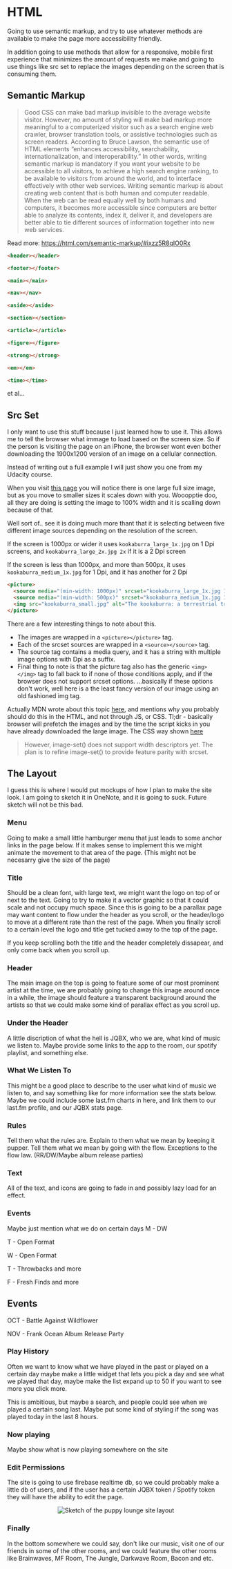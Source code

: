 # HTML
Going to use semantic markup, and try to use whatever methods are available to make the page more accessibility friendly. 

In addition going to use methods that allow for a responsive, mobile first experience that minimizes the amount of requests we make and going to use things like src set to replace the images depending on the screen that is consuming them. 

## Semantic Markup
>Good CSS can make bad markup invisible to the average website visitor. However, no amount of styling will make bad markup more meaningful to a computerized visitor such as a search engine web crawler, browser translation tools, or assistive technologies such as screen readers. According to Bruce Lawson, the semantic use of HTML elements “enhances accessibility, searchability, internationalization, and interoperability.” In other words, writing semantic markup is mandatory if you want your website to be accessible to all visitors, to achieve a high search engine ranking, to be available to visitors from around the world, and to interface effectively with other web services. Writing semantic markup is about creating web content that is both human and computer readable. When the web can be read equally well by both humans and computers, it becomes more accessible since computers are better able to analyze its contents, index it, deliver it, and developers are better able to tie different sources of information together into new web services.

Read more: https://html.com/semantic-markup/#ixzz5R8qIO0Rx



```html 
<header></header>
```
```html 
<footer></footer>
```
```html 
<main></main>
```
```html 
<nav></nav>
```
```html 
<aside></aside>
```
```html 
<section></section>
```
```html 
<article></article>
```
```html 
<figure></figure>
```
```html 
<strong></strong>
```
```html 
<em></em>
```
```html 
<time></time>
```
et al...

## Src Set
I only want to use this stuff because I just learned how to use it. This allows me to tell the browser what immage to load based on the screen size. So if the person is visiting the page on an iPhone, the browser wont even bother downloading the 1900x1200 version of an image on a cellular connection.

Instead of writing out a full example I will just show you one from my Udacity course.

When you visit [this page](https://udacity.github.io/responsive-images/examples/3-08/pictureFullMonty/) you will notice there is one large full size image, but as you move to smaller sizes it scales down with you. Wooopptie doo, all they are doing is setting the image to 100% width and it is scalling down because of that. 

Well sort of.. see it is doing much more thant that it is selecting between five different image sources depending on the resolution of the screen. 

If the screen is 1000px or wider it uses `kookaburra_large_1x.jpg` on 1 Dpi screens, and `kookaburra_large_2x.jpg 2x` if it is a 2 Dpi screen

If the screen is less than 1000px, and more than 500px, it uses `kookaburra_medium_1x.jpg` for 1 Dpi, and it has another for 2 Dpi

```html
<picture>
  <source media="(min-width: 1000px)" srcset="kookaburra_large_1x.jpg 1x, kookaburra_large_2x.jpg 2x">
  <source media="(min-width: 500px)" srcset="kookaburra_medium_1x.jpg 1x, kookaburra_medium_2x.jpg 2x">
  <img src="kookaburra_small.jpg" alt="The kookaburra: a terrestrial tree kingfisher native to Australia and New Guinea">
</picture>
```

There are a few interesting things to note about this. 

- The images are wrapped in a ```<picture></picture>``` tag. 
- Each of the srcset sources are wrapped in a ```<source></source>``` tag.
- The source tag contains a media query, and it has a string with multiple image options with Dpi as a suffix. 
- Final thing to note is that the picture tag also has the generic ```<img></img>``` tag to fall back to if none of those conditions apply, and if the browser does not support srcset options. ...basically if these options don't work, well here is a the least fancy version of our image using an old fashioned img tag.

Actually MDN wrote about this topic [here](https://developer.mozilla.org/en-US/docs/Learn/HTML/Multimedia_and_embedding/Responsive_images), and mentions why you probably should do this in the HTML, and not through JS, or CSS. Tl;dr - basically browser will prefetch the images and by the time the script kicks in you have already downloaded the large image. The CSS way shown [here](https://cloudfour.com/thinks/responsive-images-101-part-8-css-images/) 

>However, image-set() does not support width descriptors yet. The plan is to refine image-set() to provide feature parity with srcset.

## The Layout 
I guess this is where I would put mockups of how I plan to make the site look. I am going to sketch it in OneNote, and it is going to suck. Future sketch will not be this bad.

### Menu
Going to make a small little hamburger menu that just leads to some anchor links in the page below. If it makes sense to implement this we might animate the movement to that area of the page. (This might not be necesarry give the size of the page)

### Title 
Should be a clean font, with large text, we might want the logo on top of or next to the text. Going to try to make it a vector graphic so that it could scale and not occupy much space. Since this is going to be a parallax page may want content to flow under the header as you scroll, or the header/logo to move at a different rate than the rest of the page. When you finally scroll to a certain level the logo and title get tucked away to the top of the page. 

If you keep scrolling both the title and the header completely dissapear, and only come back when you scroll up. 

### Header
The main image on the top is going to feature some of our most prominent artist at the time, we are probably going to change this image around once in a while, the image should feature a transparent background around the artists so that we could make some kind of parallax effect as you scroll up.

### Under the Header
A little discription of what the hell is JQBX, who we are, what kind of music we listen to. Maybe provide some links to the app to the room, our spotify playlist, and something else.

### What We Listen To
This might be a good place to describe to the user what kind of music we listen to, and say something like for more information see the stats below. Maybe we could include some last.fm charts in here, and link them to our last.fm profile, and our JQBX stats page.

### Rules
Tell them what the rules are. 
Explain to them what we mean by keeping it pupper.
Tell them what we mean by going with the flow. Exceptions to the flow law. (RR/DW/Maybe album release parties)

### Text
All of the text, and icons are going to fade in and possibly lazy load for an effect.

### Events
Maybe just mention what we do on certain days
M - DW 

T - Open Format

W - Open Format

T - Throwbacks and more

F - Fresh Finds and more

Events
-------
OCT - Battle Against Wildflower

NOV - Frank Ocean Album Release Party


### Play History
Often we want to know what we have played in the past or played on a certain day maybe make a little widget that lets you pick a day and see what we played that day, maybe make the list expand up to 50 if you want to see more you click more.

This is ambitious, but maybe a search, and people could see when we played a certain song last. Maybe put some kind of styling if the song was played today in the last 8 hours.


### Now playing

Maybe show what is now playing somewhere on the site

### Edit Permissions
The site is going to use firebase realtime db, so we could probably make a little db of users, and if the user has a certain JQBX token / Spotify token they will have the ability to edit the page.

<center>

![Sketch of the puppy lounge site layout](https://i.gyazo.com/2da34de42b7fbdb1f2f56f858a773125.png)

</center>

### Finally

In the bottom somewhere we could say, don't like our music, visit one of our friends in some of the other rooms, and we could feature the other rooms like Brainwaves, MF Room, The Jungle, Darkwave Room, Bacon and etc.